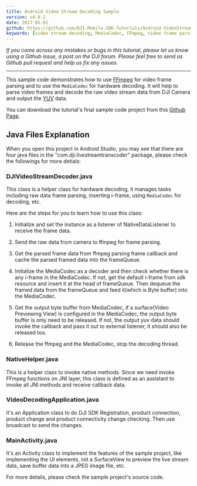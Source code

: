 ```yaml
---
title: Android Video Stream Decoding Sample
version: v4.0.1
date: 2017-05-02
github: https://github.com/DJI-Mobile-SDK-Tutorials/Android-VideoStreamDecodingSample
keywords: [video stream decoding, MediaCodec, FFmpeg, video frame parsing, hardware decoding, YUV]
---
```


*If you come across any mistakes or bugs in this tutorial, please let us know using a Github issue, a post on the DJI forum. Please feel free to send us Github pull request and help us fix any issues.*

---

This sample code demonstrates how to use [FFmpeg](https://ffmpeg.org) for video frame parsing and to use the `MediaCodec` for hardware decoding. It will help to parse video frames and decode the raw video stream data from DJI Camera and output the [YUV](https://en.wikipedia.org/wiki/YUV) data. 

You can download the tutorial's final sample code project from this [Github Page](https://github.com/DJI-Mobile-SDK-Tutorials/Android-VideoStreamDecodingSample).

## Java Files Explanation

When you open this project in Android Studio, you may see that there are four java files in the "com.dji.livestreamtranscoder" package, please check the followings for more detials:

### DJIVideoStreamDecoder.java

   This class is a helper class for hardware decoding, it manages tasks including raw data frame parsing, inserting i-frame, using `MediaCodec` for decoding, etc. 
   
   Here are the steps for you to learn how to use this class:
   
1. Initialize and set the instance as a listener of NativeDataListener to receive the frame data.

2. Send the raw data from camera to ffmpeg for frame parsing.
 
3. Get the parsed frame data from ffmpeg parsing frame callback and cache the parsed framed data into the frameQueue.
 
4. Initialize the MediaCodec as a decoder and then check whether there is any i-frame in the MediaCodec. If not, get the default i-frame from sdk resource and insert it at the head of frameQueue. Then dequeue the framed data from the frameQueue and feed it(which is Byte buffer) into the MediaCodec.

5. Get the output byte buffer from MediaCodec, if a surface(Video Previewing View) is configured in the MediaCodec, the output byte buffer is only need to be released. If not, the output yuv data should invoke the callback and pass it out to external listener, it should also be released too.

6. Release the ffmpeg and the MediaCodec, stop the decoding thread.

### NativeHelper.java

  This is a helper class to invoke native methods. Since we need invoke FFmpeg functions on JNI layer, this class is defined as an assistant to invoke all JNI methods and receive callback data.

### VideoDecodingApplication.java

  It's an Application class to do DJI SDK Registration, product connection, product change and product connectivity change checking. Then use broadcast to send the changes.

### MainActivity.java

  It's an Activity class to implement the features of the sample project, like implementing the UI elements, init a SurfaceView to preview the live stream data, save buffer data into a JPEG image file, etc.
  
For more details, please check the sample project's source code.
